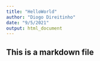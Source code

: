 ```yaml
---
title: "HelloWorld"
author: "Diogo Direitinho"
date: "9/5/2021"
output: html_document
---
```


## This is a markdown file
